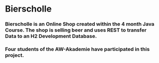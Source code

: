 # Bierscholle 

### Bierscholle is an Online Shop created within the 4 month Java Course. The shop is selling beer and uses REST to transfer Data to an H2 Development Database. 
### Four students of the AW-Akademie have participated in this project.
